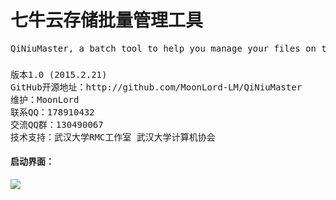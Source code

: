 <H1>七牛云存储批量管理工具</H1>
<pre>QiNiuMaster, a batch tool to help you manage your files on the QiNiu Cloud Storage easily.</pre>
<H3>   </H3>
<pre>
版本1.0 (2015.2.21)
GitHub开源地址：http://github.com/MoonLord-LM/QiNiuMaster
维护：MoonLord
联系QQ：178910432
交流QQ群：130490067 
技术支持：武汉大学RMC工作室 武汉大学计算机协会
</pre>
<H4>   </H4>
<H4>启动界面：</H4>
<A href="https://github.com/MoonLord-LM/QiNiuMaster/blob/master/%E4%B8%83%E7%89%9B%E4%BA%91%E5%AD%98%E5%82%A8%E6%89%B9%E9%87%8F%E7%AE%A1%E7%90%86%E5%B7%A5%E5%85%B7%EF%BC%88C%23%E6%BA%90%E7%A0%81%EF%BC%89/%E6%B5%8B%E8%AF%95%E6%88%AA%E5%9B%BE/QQ%E6%88%AA%E5%9B%BE20150221190015.jpg">
<IMG src="https://github.com/MoonLord-LM/QiNiuMaster/blob/master/%E4%B8%83%E7%89%9B%E4%BA%91%E5%AD%98%E5%82%A8%E6%89%B9%E9%87%8F%E7%AE%A1%E7%90%86%E5%B7%A5%E5%85%B7%EF%BC%88C%23%E6%BA%90%E7%A0%81%EF%BC%89/%E6%B5%8B%E8%AF%95%E6%88%AA%E5%9B%BE/QQ%E6%88%AA%E5%9B%BE20150221190015.jpg?raw=true"></IMG>
</A>

